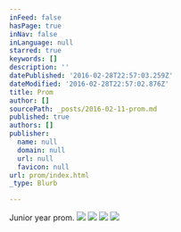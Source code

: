 ```yaml
---
inFeed: false
hasPage: true
inNav: false
inLanguage: null
starred: true
keywords: []
description: ''
datePublished: '2016-02-28T22:57:03.259Z'
dateModified: '2016-02-28T22:57:02.876Z'
title: Prom
author: []
sourcePath: _posts/2016-02-11-prom.md
published: true
authors: []
publisher:
  name: null
  domain: null
  url: null
  favicon: null
url: prom/index.html
_type: Blurb

---
```

Junior year prom. ![](https://s3-us-west-2.amazonaws.com/the-grid-img/p/551c434e6fcb5ed8dc2f12a3f3ad534a839e1d0e.jpg)
![](https://s3-us-west-2.amazonaws.com/the-grid-img/p/7bb81bf8c1fe89a5ab355701ea45caa0904e28d3.jpg)
![](https://s3-us-west-2.amazonaws.com/the-grid-img/p/2e838d8708394909357bfdaa3ce250b4553dbcd1.jpg)
![](https://s3-us-west-2.amazonaws.com/the-grid-img/p/56fa68afe3c17b1cb0a3e5cab7f61333655bfc51.jpg)